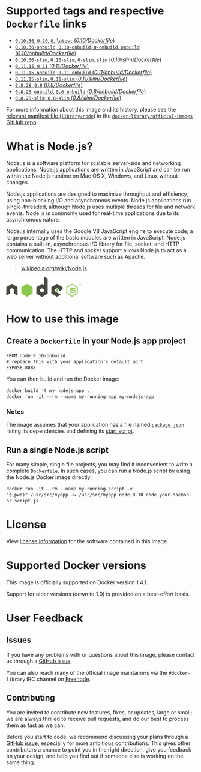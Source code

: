 # Supported tags and respective `Dockerfile` links

- [`0.10.36`, `0.10`, `0`, `latest` (*0.10/Dockerfile*)](https://github.com/joyent/docker-node/blob/01fe973d3a61a13efda3e5775a191525491ca64b/0.10/Dockerfile)
- [`0.10.36-onbuild`, `0.10-onbuild`, `0-onbuild`, `onbuild` (*0.10/onbuild/Dockerfile*)](https://github.com/joyent/docker-node/blob/d23f190e500e91ecc636878a079ff971b29eab3e/0.10/onbuild/Dockerfile)
- [`0.10.36-slim`, `0.10-slim`, `0-slim`, `slim` (*0.10/slim/Dockerfile*)](https://github.com/joyent/docker-node/blob/01fe973d3a61a13efda3e5775a191525491ca64b/0.10/slim/Dockerfile)
- [`0.11.15`, `0.11` (*0.11/Dockerfile*)](https://github.com/joyent/docker-node/blob/181c14e55927b5eb3fc40c0a59af60eee8402734/0.11/Dockerfile)
- [`0.11.15-onbuild`, `0.11-onbuild` (*0.11/onbuild/Dockerfile*)](https://github.com/joyent/docker-node/blob/70edbe38678c0eb88bcc14866ad1589053b21cc2/0.11/onbuild/Dockerfile)
- [`0.11.15-slim`, `0.11-slim` (*0.11/slim/Dockerfile*)](https://github.com/joyent/docker-node/blob/181c14e55927b5eb3fc40c0a59af60eee8402734/0.11/slim/Dockerfile)
- [`0.8.28`, `0.8` (*0.8/Dockerfile*)](https://github.com/joyent/docker-node/blob/181c14e55927b5eb3fc40c0a59af60eee8402734/0.8/Dockerfile)
- [`0.8.28-onbuild`, `0.8-onbuild` (*0.8/onbuild/Dockerfile*)](https://github.com/joyent/docker-node/blob/0c2ff5172aabc30ce38303d9bb340ae3e94f3a91/0.8/onbuild/Dockerfile)
- [`0.8.28-slim`, `0.8-slim` (*0.8/slim/Dockerfile*)](https://github.com/joyent/docker-node/blob/181c14e55927b5eb3fc40c0a59af60eee8402734/0.8/slim/Dockerfile)

For more information about this image and its history, please see the [relevant
manifest file
(`library/node`)](https://github.com/docker-library/official-images/blob/master/library/node)
in the [`docker-library/official-images` GitHub
repo](https://github.com/docker-library/official-images).

# What is Node.js?

Node.js is a software platform for scalable server-side and networking
applications. Node.js applications are written in JavaScript and can be run
within the Node.js runtime on Mac OS X, Windows, and Linux without changes.

Node.js applications are designed to maximize throughput and efficiency, using
non-blocking I/O and asynchronous events. Node.js applications run
single-threaded, although Node.js uses multiple threads for file and network
events. Node.js is commonly used for real-time applications due to its
asynchronous nature.

Node.js internally uses the Google V8 JavaScript engine to execute code; a large
percentage of the basic modules are written in JavaScript. Node.js contains a
built-in, asynchronous I/O library for file, socket, and HTTP communication. The
HTTP and socket support allows Node.js to act as a web server without additional
software such as Apache.

> [wikipedia.org/wiki/Node.js](https://en.wikipedia.org/wiki/Node.js)

![logo](https://raw.githubusercontent.com/docker-library/docs/master/node/logo.png)

# How to use this image

## Create a `Dockerfile` in your Node.js app project

    FROM node:0.10-onbuild
    # replace this with your application's default port
    EXPOSE 8888

You can then build and run the Docker image:

    docker build -t my-nodejs-app .
    docker run -it --rm --name my-running-app my-nodejs-app

### Notes

The image assumes that your application has a file named
[`package.json`](https://www.npmjs.org/doc/json.html) listing its dependencies
and defining its [start
script](https://www.npmjs.org/doc/misc/npm-scripts.html#default-values).

## Run a single Node.js script

For many simple, single file projects, you may find it inconvenient to write a
complete `Dockerfile`. In such cases, you can run a Node.js script by using the
Node.js Docker image directly:

    docker run -it --rm --name my-running-script -v "$(pwd)":/usr/src/myapp -w /usr/src/myapp node:0.10 node your-daemon-or-script.js

# License

View [license information](https://github.com/joyent/node/blob/master/LICENSE)
for the software contained in this image.

# Supported Docker versions

This image is officially supported on Docker version 1.4.1.

Support for older versions (down to 1.0) is provided on a best-effort basis.

# User Feedback

## Issues

If you have any problems with or questions about this image, please contact us
 through a [GitHub issue](https://github.com/joyent/docker-node/issues).

You can also reach many of the official image maintainers via the
`#docker-library` IRC channel on [Freenode](https://freenode.net).

## Contributing

You are invited to contribute new features, fixes, or updates, large or small;
we are always thrilled to receive pull requests, and do our best to process them
as fast as we can.

Before you start to code, we recommend discussing your plans 
through a [GitHub issue](https://github.com/joyent/docker-node/issues), especially for more ambitious
contributions. This gives other contributors a chance to point you in the right
direction, give you feedback on your design, and help you find out if someone
else is working on the same thing.
